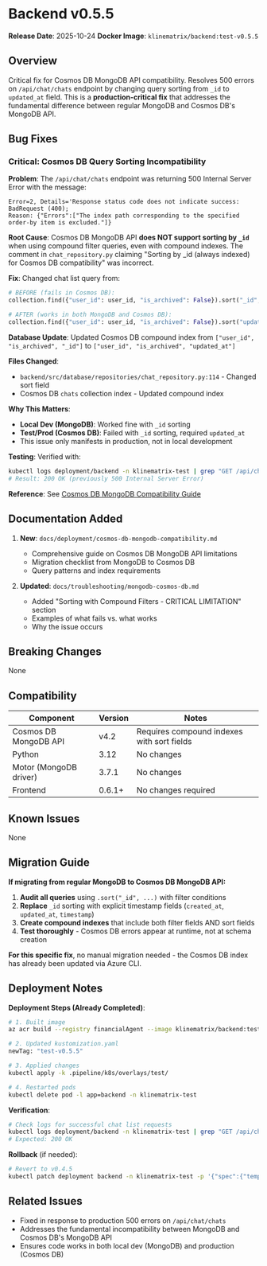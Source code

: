 # Backend v0.5.5

**Release Date**: 2025-10-24
**Docker Image**: `klinematrix/backend:test-v0.5.5`

## Overview

Critical fix for Cosmos DB MongoDB API compatibility. Resolves 500 errors on `/api/chat/chats` endpoint by changing query sorting from `_id` to `updated_at` field. This is a **production-critical fix** that addresses the fundamental difference between regular MongoDB and Cosmos DB's MongoDB API.

## Bug Fixes

### Critical: Cosmos DB Query Sorting Incompatibility

**Problem**: The `/api/chat/chats` endpoint was returning 500 Internal Server Error with the message:
```
Error=2, Details='Response status code does not indicate success: BadRequest (400);
Reason: {"Errors":["The index path corresponding to the specified order-by item is excluded."]}
```

**Root Cause**: Cosmos DB MongoDB API **does NOT support sorting by `_id`** when using compound filter queries, even with compound indexes. The comment in `chat_repository.py` claiming "Sorting by _id (always indexed) for Cosmos DB compatibility" was incorrect.

**Fix**: Changed chat list query from:
```python
# BEFORE (fails in Cosmos DB):
collection.find({"user_id": user_id, "is_archived": False}).sort("_id", -1)

# AFTER (works in both MongoDB and Cosmos DB):
collection.find({"user_id": user_id, "is_archived": False}).sort("updated_at", -1)
```

**Database Update**: Updated Cosmos DB compound index from `["user_id", "is_archived", "_id"]` to `["user_id", "is_archived", "updated_at"]`

**Files Changed**:
- `backend/src/database/repositories/chat_repository.py:114` - Changed sort field
- Cosmos DB `chats` collection index - Updated compound index

**Why This Matters**:
- **Local Dev (MongoDB)**: Worked fine with `_id` sorting
- **Test/Prod (Cosmos DB)**: Failed with `_id` sorting, required `updated_at`
- This issue only manifests in production, not in local development

**Testing**: Verified with:
```bash
kubectl logs deployment/backend -n klinematrix-test | grep "GET /api/chat/chats"
# Result: 200 OK (previously 500 Internal Server Error)
```

**Reference**: See [Cosmos DB MongoDB Compatibility Guide](../../../deployment/cosmos-db-mongodb-compatibility.md)

## Documentation Added

1. **New**: `docs/deployment/cosmos-db-mongodb-compatibility.md`
   - Comprehensive guide on Cosmos DB MongoDB API limitations
   - Migration checklist from MongoDB to Cosmos DB
   - Query patterns and index requirements

2. **Updated**: `docs/troubleshooting/mongodb-cosmos-db.md`
   - Added "Sorting with Compound Filters - CRITICAL LIMITATION" section
   - Examples of what fails vs. what works
   - Why the issue occurs

## Breaking Changes

None

## Compatibility

| Component | Version | Notes |
|-----------|---------|-------|
| Cosmos DB MongoDB API | v4.2 | Requires compound indexes with sort fields |
| Python | 3.12 | No changes |
| Motor (MongoDB driver) | 3.7.1 | No changes |
| Frontend | 0.6.1+ | No changes required |

## Known Issues

None

## Migration Guide

**If migrating from regular MongoDB to Cosmos DB MongoDB API:**

1. **Audit all queries** using `.sort("_id", ...)` with filter conditions
2. **Replace** `_id` sorting with explicit timestamp fields (`created_at`, `updated_at`, `timestamp`)
3. **Create compound indexes** that include both filter fields AND sort fields
4. **Test thoroughly** - Cosmos DB errors appear at runtime, not at schema creation

**For this specific fix**, no manual migration needed - the Cosmos DB index has already been updated via Azure CLI.

## Deployment Notes

**Deployment Steps (Already Completed)**:
```bash
# 1. Built image
az acr build --registry financialAgent --image klinematrix/backend:test-v0.5.5 --file backend/Dockerfile backend/

# 2. Updated kustomization.yaml
newTag: "test-v0.5.5"

# 3. Applied changes
kubectl apply -k .pipeline/k8s/overlays/test/

# 4. Restarted pods
kubectl delete pod -l app=backend -n klinematrix-test
```

**Verification**:
```bash
# Check logs for successful chat list requests
kubectl logs deployment/backend -n klinematrix-test | grep "GET /api/chat/chats"
# Expected: 200 OK
```

**Rollback** (if needed):
```bash
# Revert to v0.4.5
kubectl patch deployment backend -n klinematrix-test -p '{"spec":{"template":{"spec":{"containers":[{"name":"backend","image":"financialagent-gxftdbbre4gtegea.azurecr.io/klinematrix/backend:test-v0.4.5"}]}}}}'
```

## Related Issues

- Fixed in response to production 500 errors on `/api/chat/chats`
- Addresses the fundamental incompatibility between MongoDB and Cosmos DB's MongoDB API
- Ensures code works in both local dev (MongoDB) and production (Cosmos DB)
